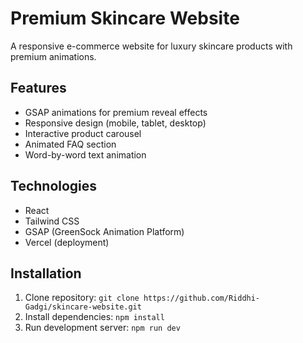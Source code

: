 # Premium Skincare Website

A responsive e-commerce website for luxury skincare products with premium animations.

## Features

- GSAP animations for premium reveal effects
- Responsive design (mobile, tablet, desktop)
- Interactive product carousel
- Animated FAQ section
- Word-by-word text animation

## Technologies

- React
- Tailwind CSS
- GSAP (GreenSock Animation Platform)
- Vercel (deployment)

## Installation

1. Clone repository: `git clone https://github.com/Riddhi-Gadgi/skincare-website.git`
2. Install dependencies: `npm install`
3. Run development server: `npm run dev`


